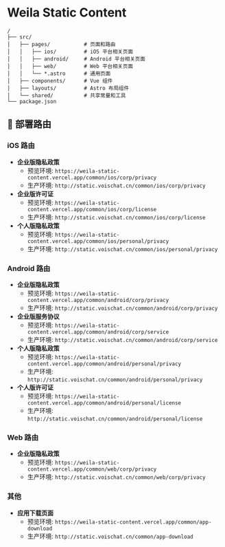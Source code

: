 # Weila Static Content

```text
/
├── src/
│   ├── pages/           # 页面和路由
│   │   ├── ios/         # iOS 平台相关页面
│   │   ├── android/     # Android 平台相关页面
│   │   ├── web/         # Web 平台相关页面
│   │   └── *.astro      # 通用页面
│   ├── components/      # Vue 组件
│   ├── layouts/         # Astro 布局组件
│   └── shared/          # 共享常量和工具
└── package.json
```

## 📱 部署路由

### iOS 路由

- **企业版隐私政策**
  - 预览环境: `https://weila-static-content.vercel.app/common/ios/corp/privacy`
  - 生产环境: `http://static.voischat.cn/common/ios/corp/privacy`
- **企业版许可证**
  - 预览环境: `https://weila-static-content.vercel.app/common/ios/corp/license`
  - 生产环境: `http://static.voischat.cn/common/ios/corp/license`
- **个人版隐私政策**
  - 预览环境: `https://weila-static-content.vercel.app/common/ios/personal/privacy`
  - 生产环境: `http://static.voischat.cn/common/ios/personal/privacy`

### Android 路由

- **企业版隐私政策**
  - 预览环境: `https://weila-static-content.vercel.app/common/android/corp/privacy`
  - 生产环境: `http://static.voischat.cn/common/android/corp/privacy`
- **企业版服务协议**
  - 预览环境: `https://weila-static-content.vercel.app/common/android/corp/service`
  - 生产环境: `http://static.voischat.cn/common/android/corp/service`
- **个人版隐私政策**
  - 预览环境: `https://weila-static-content.vercel.app/common/android/personal/privacy`
  - 生产环境: `http://static.voischat.cn/common/android/personal/privacy`
- **个人版许可证**
  - 预览环境: `https://weila-static-content.vercel.app/common/android/personal/license`
  - 生产环境: `http://static.voischat.cn/common/android/personal/license`

### Web 路由

- **企业版隐私政策**
  - 预览环境: `https://weila-static-content.vercel.app/common/web/corp/privacy`
  - 生产环境: `http://static.voischat.cn/common/web/corp/privacy`

### 其他

- **应用下载页面**
  - 预览环境: `https://weila-static-content.vercel.app/common/app-download`
  - 生产环境: `http://static.voischat.cn/common/app-download`
